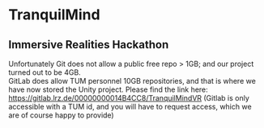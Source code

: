 # TranquilMind

## Immersive Realities Hackathon

Unfortunately Git does not allow a public free repo > 1GB; and our project turned out to be 4GB. <br>
GitLab does allow TUM personnel 10GB repositories, and that is where we have now stored the Unity project. Please find the link here: https://gitlab.lrz.de/00000000014B4CC8/TranquilMindVR (Gitlab is only accessible with a TUM id, and you will have to request access, which we are of course happy to provide)


